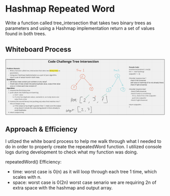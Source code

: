# Hashmap Repeated Word
<!-- Description of the challenge -->
Write a function called tree_intersection that takes two binary trees as parameters and using a Hashmap implementation return a set of values found in both trees.

## Whiteboard Process
<!-- Embedded whiteboard image -->
![whiteboard img](./tree-intersection.png)

## Approach & Efficiency
<!-- What approach did you take? Discuss Why. What is the Big O space/time for this approach? -->
I utlized the white board process to help me walk through what I needed to do in order to properly create the repeatedWord function. I utilized console logs during development to check what my function was doing.

repeatedWord() Efficiency:
- time: worst case is 0(n) as it will loop through each tree 1 time, which scales with n.
- space: worst case is 0(2n) worst case senario we are requiring 2n of extra space with the hashmap and output array.